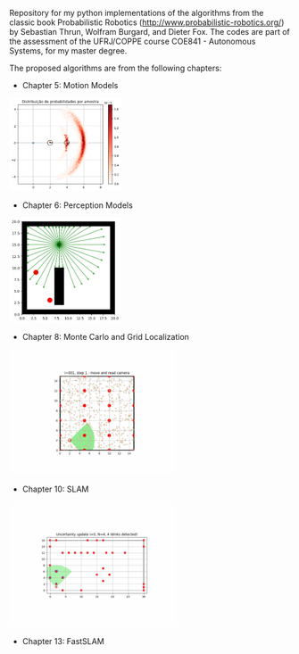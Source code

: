 Repository for my python implementations of the algorithms from the classic book Probabilistic Robotics (http://www.probabilistic-robotics.org/)
by Sebastian Thrun, Wolfram Burgard, and Dieter Fox. The codes are part
of the assessment of the UFRJ/COPPE course COE841 - Autonomous Systems, for my master degree.

The proposed algorithms are from the following chapters:
- Chapter 5: Motion Models

<img src="images/motion_model_example.png" alt="Alt Text" width="200">

- Chapter 6: Perception Models

<img src="images/perception_model_example.png" alt="Alt Text" width="200">    
  
  
- Chapter 8: Monte Carlo and Grid Localization

<img src="movies/augMCL_movie.gif" alt="Alt Text" width="300">

- Chapter 10: SLAM

<img src="movies/EKF_SLAM_movie.gif" alt="Alt Text" width="300">

- Chapter 13: FastSLAM



